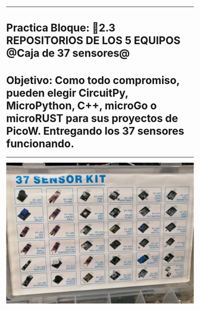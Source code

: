 ----
# Practica Bloque: 📝2.3 REPOSITORIOS DE LOS 5 EQUIPOS @Caja de 37 sensores@
# Objetivo: Como todo compromiso, pueden elegir CircuitPy, MicroPython, C++, microGo o microRUST para sus proyectos de PicoW. Entregando los 37 sensores funcionando.
----
![](Imagenes/37sensores.jpg)
